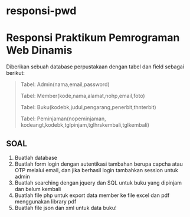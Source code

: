 # responsi-pwd

# Responsi Praktikum Pemrograman Web Dinamis

Diberikan sebuah database perpustakaan dengan tabel dan field sebagai berikut:
> Tabel: Admin(nama,email,password)
>>
> Tabel: Member(kode,nama,alamat,nohp,email,foto)
>>
> Tabel: Buku(kodebk,judul,pengarang,penerbit,thnterbit)
>>
> Tabel: Peminjaman(nopeminjaman, kodeangt,kodebk,tglpinjam,tglhrskembali,tglkembali)
>
## SOAL
1. Buatlah database
2. Buatlah form login dengan autentikasi tambahan berupa capcha atau OTP melalui email, dan jika
berhasil login tambahkan session untuk admin
3. Buatlah searching dengan jquery dan SQL untuk buku yang dipinjam dan belum kembali
4. Buatlah file php untuk export data member ke file excel dan pdf menggunakan library pdf
5. Buatlah file json dan xml untuk data buku!
